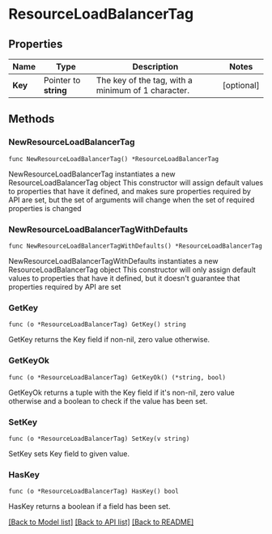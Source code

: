 # ResourceLoadBalancerTag

## Properties

Name | Type | Description | Notes
------------ | ------------- | ------------- | -------------
**Key** | Pointer to **string** | The key of the tag, with a minimum of 1 character. | [optional] 

## Methods

### NewResourceLoadBalancerTag

`func NewResourceLoadBalancerTag() *ResourceLoadBalancerTag`

NewResourceLoadBalancerTag instantiates a new ResourceLoadBalancerTag object
This constructor will assign default values to properties that have it defined,
and makes sure properties required by API are set, but the set of arguments
will change when the set of required properties is changed

### NewResourceLoadBalancerTagWithDefaults

`func NewResourceLoadBalancerTagWithDefaults() *ResourceLoadBalancerTag`

NewResourceLoadBalancerTagWithDefaults instantiates a new ResourceLoadBalancerTag object
This constructor will only assign default values to properties that have it defined,
but it doesn't guarantee that properties required by API are set

### GetKey

`func (o *ResourceLoadBalancerTag) GetKey() string`

GetKey returns the Key field if non-nil, zero value otherwise.

### GetKeyOk

`func (o *ResourceLoadBalancerTag) GetKeyOk() (*string, bool)`

GetKeyOk returns a tuple with the Key field if it's non-nil, zero value otherwise
and a boolean to check if the value has been set.

### SetKey

`func (o *ResourceLoadBalancerTag) SetKey(v string)`

SetKey sets Key field to given value.

### HasKey

`func (o *ResourceLoadBalancerTag) HasKey() bool`

HasKey returns a boolean if a field has been set.


[[Back to Model list]](../README.md#documentation-for-models) [[Back to API list]](../README.md#documentation-for-api-endpoints) [[Back to README]](../README.md)


